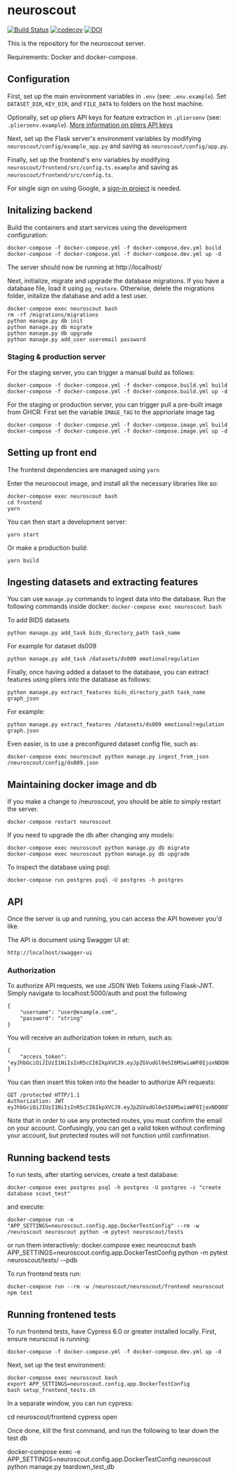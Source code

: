 # neuroscout

[![Build Status](https://travis-ci.com/PsychoinformaticsLab/neuroscout.svg?token=mytABRBRnBitJJpBpMxh&branch=master)](https://travis-ci.com/PsychoinformaticsLab/neuroscout)
[![codecov](https://codecov.io/gh/neuroscout/neuroscout/branch/master/graph/badge.svg)](https://codecov.io/gh/neuroscout/neuroscout)
[![DOI](https://zenodo.org/badge/68325864.svg)](https://zenodo.org/badge/latestdoi/68325864)



This is the repository for the neuroscout server.

Requirements: Docker and docker-compose.

## Configuration
First, set up the main environment variables in `.env` (see: `.env.example`).
Set `DATASET_DIR`, `KEY_DIR`, and `FILE_DATA` to folders on the host machine.

Optionally, set up pliers API keys for feature extraction in `.pliersenv` (see: `.pliersenv.example`).
[More information on pliers API keys](http://tyarkoni.github.io/pliers/installation.html#api-keys)

Next, set up the Flask server's environment variables by modifying `neuroscout/config/example_app.py`
and saving as `neuroscout/config/app.py`.

Finally, set up the frontend's env variables by modifying `neuroscout/frontend/src/config.ts.example`
and saving as `neuroscout/frontend/src/config.ts`.

For single sign on using Google, a [sign-in project](https://developers.google.com/identity/sign-in/web/sign-in) is needed.


## Initalizing backend
Build the containers and start services using the development configuration:

    docker-compose -f docker-compose.yml -f docker-compose.dev.yml build
    docker-compose -f docker-compose.yml -f docker-compose.dev.yml up -d

The server should now be running at http://localhost/ 

Next, initialize, migrate and upgrade the database migrations.
If you have a database file, load it using `pg_restore`. Otherwise, delete the migrations folder,
initalize the database and add a test user.

    docker-compose exec neuroscout bash
    rm -rf /migrations/migrations
    python manage.py db init
    python manage.py db migrate
    python manage.py db upgrade
    python manage.py add_user useremail password

### Staging & production server

For the staging server, you can trigger a manual build as follows:

    docker-compose -f docker-compose.yml -f docker-compose.build.yml build
    docker-compose -f docker-compose.yml -f docker-compose.build.yml up -d

For the staging or production server, you can trigger pull a pre-built image from GHCR:
First set the variable `IMAGE_TAG` to the apprioriate image tag

    docker-compose -f docker-compose.yml -f docker-compose.image.yml build
    docker-compose -f docker-compose.yml -f docker-compose.image.yml up -d


## Setting up front end
The frontend dependencies are managed using `yarn`

Enter the neuroscout image, and install all the necessary libraries like so:

    docker-compose exec neuroscout bash
    cd frontend
    yarn

You can then start a development server:

    yarn start

Or make a production build:

    yarn build

## Ingesting datasets and extracting features
You can use `manage.py` commands to ingest data into the database.
Run the following commands inside docker: `docker-compose exec neuroscout bash`

To add BIDS datasets

    python manage.py add_task bids_directory_path task_name

For example for dataset ds009

    python manage.py add_task /datasets/ds009 emotionalregulation

Finally, once having added a dataset to the database, you can extract features
  using pliers into the database as follows:

    python manage.py extract_features bids_directory_path task_name graph_json

For example:

    python manage.py extract_features /datasets/ds009 emotionalregulation graph.json


Even easier, is to use a preconfigured dataset config file, such as:

    docker-compose exec neuroscout python manage.py ingest_from_json /neuroscout/config/ds009.json

## Maintaining docker image and db
If you make a change to /neuroscout, you should be able to simply restart the server.

    docker-compose restart neuroscout

If you need to upgrade the db after changing any models:

    docker-compose exec neuroscout python manage.py db migrate
    docker-compose exec neuroscout python manage.py db upgrade

To inspect the database using psql:

    docker-compose run postgres psql -U postgres -h postgres

## API
Once the server is up and running, you can access the API however you'd like.

The API is document using Swagger UI at:

    http://localhost/swagger-ui

### Authorization
To authorize API requests, we use JSON Web Tokens using Flask-JWT. Simply navigate to localhost:5000/auth and post the following

    {
        "username": "user@example.com",
        "password": "string"
    }

You will receive an authorization token in return, such as:

    {
        "access_token": "eyJhbGciOiJIUzI1NiIsInR5cCI6IkpXVCJ9.eyJpZGVudGl0eSI6MSwiaWF0IjoxNDQ0OTE3NjQwLCJuYmYiOjE0NDQ5MTc2NDAsImV4cCI6MTQ0NDkxNzk0MH0.KPmI6WSjRjlpzecPvs3q_T3cJQvAgJvaQAPtk1abC_E"
    }

You can then insert this token into the header to authorize API requests:

    GET /protected HTTP/1.1
    Authorization: JWT eyJhbGciOiJIUzI1NiIsInR5cCI6IkpXVCJ9.eyJpZGVudGl0eSI6MSwiaWF0IjoxNDQ0OTE3NjQwLCJuYmYiOjE0NDQ5MTc2NDAsImV4cCI6MTQ0NDkxNzk0MH0.KPmI6WSjRjlpzecPvs3q_T3cJQvAgJvaQAPtk1abC_E

Note that in order to use any protected routes, you must confirm the email on your account. Confusingly, you can get a valid token without confirming your account, but protected routes will not function until confirmation.


## Running backend tests
To run tests, after starting services, create a test database:

    docker-compose exec postgres psql -h postgres -U postgres -c "create database scout_test"

and execute:

    docker-compose run -e "APP_SETTINGS=neuroscout.config.app.DockerTestConfig" --rm -w /neuroscout neuroscout python -m pytest neuroscout/tests

or run them interactively:
    docker.compose exec neuroscout bash
    APP_SETTINGS=neuroscout.config.app.DockerTestConfig python -m pytest neuroscout/tests/ --pdb

To run frontend tests run:

    docker-compose run --rm -w /neuroscout/neuroscout/frontend neuroscout npm test

## Running frontened tests
To run frontend tests, have Cypress 6.0 or greater installed locally.
First, ensure neurscout is running:

    docker-compose -f docker-compose.yml -f docker-compose.dev.yml up -d

Next, set up the test environment:

    docker-compose exec neuroscout bash
    export APP_SETTINGS=neuroscout.config.app.DockerTestConfig
    bash setup_frontend_tests.sh

In a separate window, you can run cypress:

   cd neuroscout/frontend
   cypress open

Once done, kill the first command, and run the following to tear down the test db

   docker-compose exec -e APP_SETTINGS=neuroscout.config.app.DockerTestConfig neuroscout python manage.py teardown_test_db

